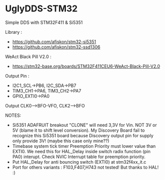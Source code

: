 # UglyDDS-STM32
Simple DDS with STM32F411 & Si5351

Library :
* https://github.com/afiskon/stm32-si5351 
* https://github.com/afiskon/stm32-ssd1306

WeAct Black Pill V2.0 :
* https://stm32-base.org/boards/STM32F411CEU6-WeAct-Black-Pill-V2.0

Output Pin :
* I2C1_SCL->PB6, I2C_SDA->PB7
* TIM3_CH1->PA6, TIM3_CH2->PA7
* GPIO_EXTI0->PA0

Output CLK0-->BFO-VFO, CLK2-->BFO

NOTES:
* Si5351 ADAFRUIT breakout "CLONE" will need 3,3V for Vin. NOT 3V or 5V (blame it to shift level conversion). My Discovery Board fail to recognize this Si5351 board because Discovery output pin for supply only provide 3V! (maybe this case only mine??)
* Timebase system tick timer Preemption Priority must lower value than EXTI0. We need this for HAL_Delay inside switch radix function (pin PA0) interupt. Check NVIC Interrupt table for preemption priority.
* Put HAL_Delay for anti bouncing switch (EXTI0) at stm32f4xx_it.c
* Port for others variants : F103,F407,H743 not tested! But thanks to HAL! :)
